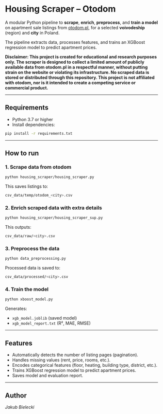 # Housing Scraper – Otodom

A modular Python pipeline to **scrape**, **enrich**, **preprocess**, and **train a model** on apartment sale listings from [otodom.pl](https://www.otodom.pl), for a selected **voivodeship** (region) and **city** in Poland.

The pipeline extracts data, processes features, and trains an XGBoost regression model to predict apartment prices.

**Disclaimer: This project is created for educational and research purposes only. The scraper is designed to collect a limited amount of publicly available data from otodom.pl in a respectful manner, without putting strain on the website or violating its infrastructure. No scraped data is stored or distributed through this repository. This project is not affiliated with otodom, nor is it intended to create a competing service or commercial product.**

---

## Requirements

- Python 3.7 or higher
- Install dependencies:

```bash
pip install -r requirements.txt
```

---

## How to run

### 1. Scrape data from otodom
```bash
python housing_scraper/housing_scraper.py
```

This saves listings to:
```bash
csv_data/temp/otodom_<city>.csv
```

### 2. Enrich scraped data with extra details
```bash
python housing_scraper/housing_scraper_sup.py
```

This outputs:
```bash
csv_data/raw/<city>.csv
```

### 3. Preprocess the data
```bash
python data_preprocessing.py
```

Processed data is saved to:
```bash
csv_data/processed/<city>.csv
```

### 4. Train the model
```bash
python xboost_model.py
```

Generates:
- `xgb_model.joblib` (saved model)
- `xgb_model_report.txt` (R², MAE, RMSE)

---

## Features
- Automatically detects the number of listing pages (pagination).
- Handles missing values (rent, price, rooms, etc.).
- Encodes categorical features (floor, heating, building type, district, etc.).
- Trains XGBoost regression model to predict apartment prices.
- Saves model and evaluation report.

---

## Author
*Jakub Bielecki*
